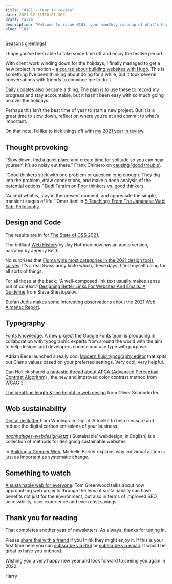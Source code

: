```yaml
---
title: "#181 - Year in review"
date: 2021-12-31T10:01:30Z
draft: false
description: "Welcome to issue #181, your monthly roundup of what’s happening in design, code and typography."
slug: "181"
---
```


Seasons greetings! 

I hope you’ve been able to take some time off and enjoy the festive period.

With client work winding down for the holidays, I finally managed to get a new project in motion – [a course about building websites with Hugo](https://harrycresswell.com/learn-hugo/). This is something I’ve been thinking about doing for a while, but it took several conversations with friends to convince me to do it.

[Daily updates](https://harrycresswell.com/updates/) also became a thing. The plan is to use these to record my progress and stay accountable, but it hasn’t been easy with so much going on over the holidays.

Perhaps this isn’t the best time of year to start a new project. But it is a great time to slow down, reflect on where you’re at and commit to what’s important.

On that note, I’d like to kick things off with [my 2021 year in review](/writing/2021-review/).

## Thought provoking

“Slow down, find a quiet place and create time for solitude so you can hear yourself. It’s so noisy out there.” Frank Chimero on [causing 'good trouble'](https://www.creativeboom.com/features/frank-chimero/).

“Good thinkers stick with one problem or question long enough. They dig into the problem, draw connections, and make a deep analysis of the potential options.” Budi Tanrim on [Poor thinkers vs. good thinkers](https://buditanrim.co/2021/poor-thinkers-good-thinkers/).

“Accept what is, stay in the present moment, and appreciate the simple, transient stages of life.” Omar Itani in [5 Teachings From The Japanese Wabi Sabi Philosophy](https://www.omaritani.com/blog/wabi-sabi-philosophy-teachings).

## Design and Code

The results are in for [The State of CSS 2021](https://2021.stateofcss.com/en-US/).

The brilliant [Web History](https://css-tricks.com/chapter-1-birth/) by Jay Hoffman now has an audio version, narrated by Jeremy Keith. 

No surprises that [Figma wins most categories in the 2021 design tools survey](https://uxtools.co/survey-2021). It’s a real Swiss army knife which, these days, I find myself using for all sorts of things. 

For all those at the back; “A well-composed link text usually makes sense out of context.” [Designing Better Links For Websites And Emails: A Guideline](https://www.smashingmagazine.com/2021/12/designing-better-links-websites-emails-guideline/) from Slava Shestopalov.

[Stefan Judis makes some interesting observations](https://twitter.com/stefanjudis/status/1466685303570280451) about the [2021 Web Almanac Report](https://almanac.httparchive.org/en/2021/).

## Typography

[Fonts Knowledge](https://fonts.google.com/knowledge). A new project the Google Fonts team is producing in collaboration with typographic experts from around the world with the aim to help designs and developers choose and use type with purpose.

Adrian Bece launched a really cool [Modern fluid typography editor](https://modern-fluid-typography.vercel.app/) that spits out Clamp values based on your preferred settings. Very cool, very helpful.

Dan Hollick shared [a fantastic thread about APCA (Advanced Perceptual Contrast Algorithm)](https://twitter.com/danhollick/status/1468958644364402702?s=12) , the new and improved color contrast method from WCAG 3.

[The ideal line length & line height in web design](https://pimpmytype.com/line-length-line-height) from Oliver Schöndorfer.

## Web sustainability

[Digital declutter](https://www.wholegraindigital.com/digitaldeclutter/) from Wholegrain Digital. A toolkit to help measure and reduce the digital carbon emissions of your business.

*[nachhaltiges-webdesign.jetzt](https://nachhaltiges--webdesign-jetzt.translate.goog/?_x_tr_sl=auto&_x_tr_tl=en&_x_tr_hl=en-GB&_x_tr_pto=nui)* (‘Sustainable’ webdesign, in English) is a collection of methods for designing sustainable websites.

In [Building a Greener Web](https://css-irl.info/building-a-greener-web/), Michelle Barker explains why individual action is just as important as systematic change.

## Something to watch

[A sustainable web for everyone](https://www.youtube.com/watch?v=ebxeXqjesOo). Tom Greenwood talks about how approaching web projects through the lens of sustainability can have benefits not just for the environment, but also in terms of improved SEO, accessibility, user experience and even cost savings.

## Thank you for reading

That completes another year of newsletters. As always, thanks for tuning in. 

Please [share this with a friend](https://harrycresswell.com/newsletter/178/) if you think they might enjoy it. If this is your first time here you can [subscribe via RSS](https://harrycresswell.com/feeds/) or [subscribe via email](https://harrycresswell.us14.list-manage.com/subscribe/post?u=4e8fba8d0ab4a857159c0104e&id=d6ad2b65ca). It would be great to have you onboard.

Wishing you a very happy new year and look forward to seeing you again in 2022.

Harry